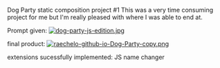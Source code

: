 Dog Party static composition project #1
This was a very time consuming project for me but I'm really pleased with where I was able to end at.

Prompt given:
[![dog-party-js-edition.jpg](https://i.postimg.cc/HxZMRZF1/dog-party-js-edition.jpg)](https://postimg.cc/5YzjF3xs)

final product:
[![raechelo-github-io-Dog-Party-copy.png](https://i.postimg.cc/NM9Th7ty/raechelo-github-io-Dog-Party-copy.png)](https://postimg.cc/R6mqKtN9)

extensions sucessfully implemented: JS name changer

